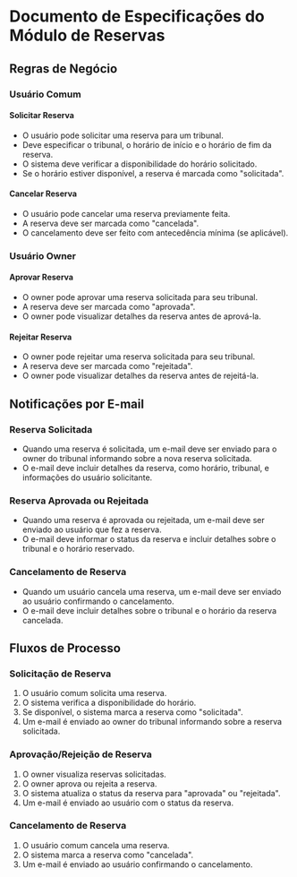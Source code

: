 # Documento de Especificações do Módulo de Reservas

## Regras de Negócio

### Usuário Comum

#### Solicitar Reserva
- O usuário pode solicitar uma reserva para um tribunal.
- Deve especificar o tribunal, o horário de início e o horário de fim da reserva.
- O sistema deve verificar a disponibilidade do horário solicitado.
- Se o horário estiver disponível, a reserva é marcada como "solicitada".

#### Cancelar Reserva
- O usuário pode cancelar uma reserva previamente feita.
- A reserva deve ser marcada como "cancelada".
- O cancelamento deve ser feito com antecedência mínima (se aplicável).

### Usuário Owner

#### Aprovar Reserva
- O owner pode aprovar uma reserva solicitada para seu tribunal.
- A reserva deve ser marcada como "aprovada".
- O owner pode visualizar detalhes da reserva antes de aprová-la.

#### Rejeitar Reserva
- O owner pode rejeitar uma reserva solicitada para seu tribunal.
- A reserva deve ser marcada como "rejeitada".
- O owner pode visualizar detalhes da reserva antes de rejeitá-la.

## Notificações por E-mail

### Reserva Solicitada
- Quando uma reserva é solicitada, um e-mail deve ser enviado para o owner do tribunal informando sobre a nova reserva solicitada.
- O e-mail deve incluir detalhes da reserva, como horário, tribunal, e informações do usuário solicitante.

### Reserva Aprovada ou Rejeitada
- Quando uma reserva é aprovada ou rejeitada, um e-mail deve ser enviado ao usuário que fez a reserva.
- O e-mail deve informar o status da reserva e incluir detalhes sobre o tribunal e o horário reservado.

### Cancelamento de Reserva
- Quando um usuário cancela uma reserva, um e-mail deve ser enviado ao usuário confirmando o cancelamento.
- O e-mail deve incluir detalhes sobre o tribunal e o horário da reserva cancelada.

## Fluxos de Processo

### Solicitação de Reserva
1. O usuário comum solicita uma reserva.
2. O sistema verifica a disponibilidade do horário.
3. Se disponível, o sistema marca a reserva como "solicitada".
4. Um e-mail é enviado ao owner do tribunal informando sobre a reserva solicitada.

### Aprovação/Rejeição de Reserva
1. O owner visualiza reservas solicitadas.
2. O owner aprova ou rejeita a reserva.
3. O sistema atualiza o status da reserva para "aprovada" ou "rejeitada".
4. Um e-mail é enviado ao usuário com o status da reserva.

### Cancelamento de Reserva
1. O usuário comum cancela uma reserva.
2. O sistema marca a reserva como "cancelada".
3. Um e-mail é enviado ao usuário confirmando o cancelamento.
